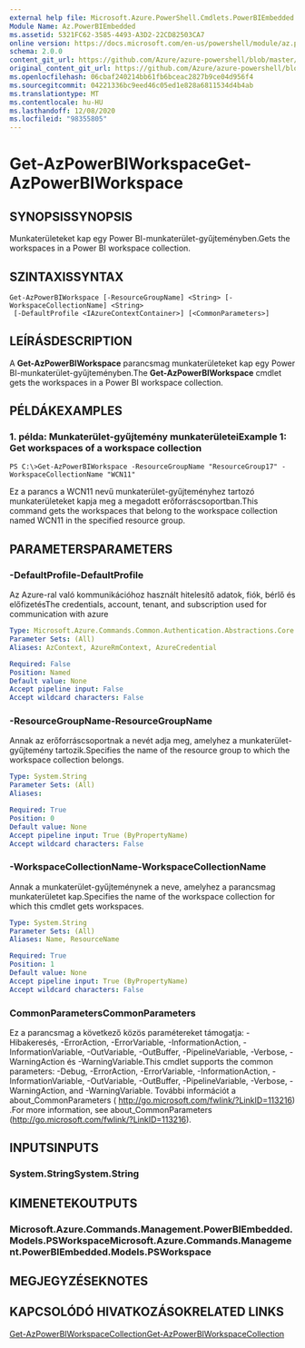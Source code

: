 ```yaml
---
external help file: Microsoft.Azure.PowerShell.Cmdlets.PowerBIEmbedded.dll-Help.xml
Module Name: Az.PowerBIEmbedded
ms.assetid: 5321FC62-3585-4493-A3D2-22CD82503CA7
online version: https://docs.microsoft.com/en-us/powershell/module/az.powerbiembedded/get-azpowerbiworkspace
schema: 2.0.0
content_git_url: https://github.com/Azure/azure-powershell/blob/master/src/PowerBIEmbedded/PowerBIEmbedded/help/Get-AzPowerBIWorkspace.md
original_content_git_url: https://github.com/Azure/azure-powershell/blob/master/src/PowerBIEmbedded/PowerBIEmbedded/help/Get-AzPowerBIWorkspace.md
ms.openlocfilehash: 06cbaf240214bb61fb6bceac2827b9ce04d956f4
ms.sourcegitcommit: 04221336bc9eed46c05ed1e828a6811534d4b4ab
ms.translationtype: MT
ms.contentlocale: hu-HU
ms.lasthandoff: 12/08/2020
ms.locfileid: "98355805"
---
```

# <span data-ttu-id="8a966-101">Get-AzPowerBIWorkspace</span><span class="sxs-lookup"><span data-stu-id="8a966-101">Get-AzPowerBIWorkspace</span></span>

## <span data-ttu-id="8a966-102">SYNOPSIS</span><span class="sxs-lookup"><span data-stu-id="8a966-102">SYNOPSIS</span></span>
<span data-ttu-id="8a966-103">Munkaterületeket kap egy Power BI-munkaterület-gyűjteményben.</span><span class="sxs-lookup"><span data-stu-id="8a966-103">Gets the workspaces in a Power BI workspace collection.</span></span>

## <span data-ttu-id="8a966-104">SZINTAXIS</span><span class="sxs-lookup"><span data-stu-id="8a966-104">SYNTAX</span></span>

```
Get-AzPowerBIWorkspace [-ResourceGroupName] <String> [-WorkspaceCollectionName] <String>
 [-DefaultProfile <IAzureContextContainer>] [<CommonParameters>]
```

## <span data-ttu-id="8a966-105">LEÍRÁS</span><span class="sxs-lookup"><span data-stu-id="8a966-105">DESCRIPTION</span></span>
<span data-ttu-id="8a966-106">A **Get-AzPowerBIWorkspace** parancsmag munkaterületeket kap egy Power BI-munkaterület-gyűjteményben.</span><span class="sxs-lookup"><span data-stu-id="8a966-106">The **Get-AzPowerBIWorkspace** cmdlet gets the workspaces in a Power BI workspace collection.</span></span>

## <span data-ttu-id="8a966-107">PÉLDÁK</span><span class="sxs-lookup"><span data-stu-id="8a966-107">EXAMPLES</span></span>

### <span data-ttu-id="8a966-108">1. példa: Munkaterület-gyűjtemény munkaterületei</span><span class="sxs-lookup"><span data-stu-id="8a966-108">Example 1: Get workspaces of a workspace collection</span></span>
```
PS C:\>Get-AzPowerBIWorkspace -ResourceGroupName "ResourceGroup17" -WorkspaceCollectionName "WCN11"
```

<span data-ttu-id="8a966-109">Ez a parancs a WCN11 nevű munkaterület-gyűjteményhez tartozó munkaterületeket kapja meg a megadott erőforráscsoportban.</span><span class="sxs-lookup"><span data-stu-id="8a966-109">This command gets the workspaces that belong to the workspace collection named WCN11 in the specified resource group.</span></span>

## <span data-ttu-id="8a966-110">PARAMETERS</span><span class="sxs-lookup"><span data-stu-id="8a966-110">PARAMETERS</span></span>

### <span data-ttu-id="8a966-111">-DefaultProfile</span><span class="sxs-lookup"><span data-stu-id="8a966-111">-DefaultProfile</span></span>
<span data-ttu-id="8a966-112">Az Azure-ral való kommunikációhoz használt hitelesítő adatok, fiók, bérlő és előfizetés</span><span class="sxs-lookup"><span data-stu-id="8a966-112">The credentials, account, tenant, and subscription used for communication with azure</span></span>

```yaml
Type: Microsoft.Azure.Commands.Common.Authentication.Abstractions.Core.IAzureContextContainer
Parameter Sets: (All)
Aliases: AzContext, AzureRmContext, AzureCredential

Required: False
Position: Named
Default value: None
Accept pipeline input: False
Accept wildcard characters: False
```

### <span data-ttu-id="8a966-113">-ResourceGroupName</span><span class="sxs-lookup"><span data-stu-id="8a966-113">-ResourceGroupName</span></span>
<span data-ttu-id="8a966-114">Annak az erőforráscsoportnak a nevét adja meg, amelyhez a munkaterület-gyűjtemény tartozik.</span><span class="sxs-lookup"><span data-stu-id="8a966-114">Specifies the name of the resource group to which the workspace collection belongs.</span></span>

```yaml
Type: System.String
Parameter Sets: (All)
Aliases:

Required: True
Position: 0
Default value: None
Accept pipeline input: True (ByPropertyName)
Accept wildcard characters: False
```

### <span data-ttu-id="8a966-115">-WorkspaceCollectionName</span><span class="sxs-lookup"><span data-stu-id="8a966-115">-WorkspaceCollectionName</span></span>
<span data-ttu-id="8a966-116">Annak a munkaterület-gyűjteménynek a neve, amelyhez a parancsmag munkaterületet kap.</span><span class="sxs-lookup"><span data-stu-id="8a966-116">Specifies the name of the workspace collection for which this cmdlet gets workspaces.</span></span>

```yaml
Type: System.String
Parameter Sets: (All)
Aliases: Name, ResourceName

Required: True
Position: 1
Default value: None
Accept pipeline input: True (ByPropertyName)
Accept wildcard characters: False
```

### <span data-ttu-id="8a966-117">CommonParameters</span><span class="sxs-lookup"><span data-stu-id="8a966-117">CommonParameters</span></span>
<span data-ttu-id="8a966-118">Ez a parancsmag a következő közös paramétereket támogatja: -Hibakeresés, -ErrorAction, -ErrorVariable, -InformationAction, -InformationVariable, -OutVariable, -OutBuffer, -PipelineVariable, -Verbose, -WarningAction és -WarningVariable.</span><span class="sxs-lookup"><span data-stu-id="8a966-118">This cmdlet supports the common parameters: -Debug, -ErrorAction, -ErrorVariable, -InformationAction, -InformationVariable, -OutVariable, -OutBuffer, -PipelineVariable, -Verbose, -WarningAction, and -WarningVariable.</span></span> <span data-ttu-id="8a966-119">További információt a about_CommonParameters ( http://go.microsoft.com/fwlink/?LinkID=113216) .</span><span class="sxs-lookup"><span data-stu-id="8a966-119">For more information, see about_CommonParameters (http://go.microsoft.com/fwlink/?LinkID=113216).</span></span>

## <span data-ttu-id="8a966-120">INPUTS</span><span class="sxs-lookup"><span data-stu-id="8a966-120">INPUTS</span></span>

### <span data-ttu-id="8a966-121">System.String</span><span class="sxs-lookup"><span data-stu-id="8a966-121">System.String</span></span>

## <span data-ttu-id="8a966-122">KIMENETEK</span><span class="sxs-lookup"><span data-stu-id="8a966-122">OUTPUTS</span></span>

### <span data-ttu-id="8a966-123">Microsoft.Azure.Commands.Management.PowerBIEmbedded.Models.PSWorkspace</span><span class="sxs-lookup"><span data-stu-id="8a966-123">Microsoft.Azure.Commands.Management.PowerBIEmbedded.Models.PSWorkspace</span></span>

## <span data-ttu-id="8a966-124">MEGJEGYZÉSEK</span><span class="sxs-lookup"><span data-stu-id="8a966-124">NOTES</span></span>

## <span data-ttu-id="8a966-125">KAPCSOLÓDÓ HIVATKOZÁSOK</span><span class="sxs-lookup"><span data-stu-id="8a966-125">RELATED LINKS</span></span>

[<span data-ttu-id="8a966-126">Get-AzPowerBIWorkspaceCollection</span><span class="sxs-lookup"><span data-stu-id="8a966-126">Get-AzPowerBIWorkspaceCollection</span></span>](./Get-AzPowerBIWorkspaceCollection.md)


